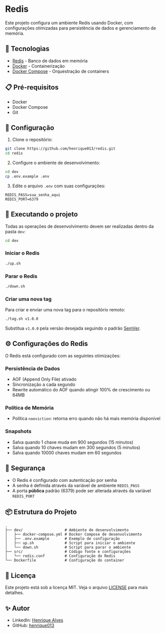 # Redis

Este projeto configura um ambiente Redis usando Docker, com configurações otimizadas para persistência de dados e gerenciamento de memória.

## 🚀 Tecnologias

- [Redis](https://redis.io/) - Banco de dados em memória
- [Docker](https://www.docker.com/) - Containerização
- [Docker Compose](https://docs.docker.com/compose/) - Orquestração de containers

## 📋 Pré-requisitos

- Docker
- Docker Compose
- Git

## 🔧 Configuração

1. Clone o repositório:

```bash
git clone https://github.com/henrique013/redis.git
cd redis
```

2. Configure o ambiente de desenvolvimento:

```bash
cd dev
cp .env.example .env
```

3. Edite o arquivo `.env` com suas configurações:

```env
REDIS_PASS=sua_senha_aqui
REDIS_PORT=6379
```

## 🚀 Executando o projeto

Todas as operações de desenvolvimento devem ser realizadas dentro da pasta `dev`:

```bash
cd dev
```

### Iniciar o Redis

```bash
./up.sh
```

### Parar o Redis

```bash
./down.sh
```

### Criar uma nova tag

Para criar e enviar uma nova tag para o repositório remoto:

```bash
./tag.sh v1.0.0
```

Substitua `v1.0.0` pela versão desejada seguindo o padrão [SemVer](https://semver.org/).

## ⚙️ Configurações do Redis

O Redis está configurado com as seguintes otimizações:

### Persistência de Dados

- AOF (Append Only File) ativado
- Sincronização a cada segundo
- Rewrite automático do AOF quando atingir 100% de crescimento ou 64MB

### Política de Memória

- Política `noeviction`: retorna erro quando não há mais memória disponível

### Snapshots

- Salva quando 1 chave muda em 900 segundos (15 minutos)
- Salva quando 10 chaves mudam em 300 segundos (5 minutos)
- Salva quando 10000 chaves mudam em 60 segundos

## 🔐 Segurança

- O Redis é configurado com autenticação por senha
- A senha é definida através da variável de ambiente `REDIS_PASS`
- A porta **pública** padrão (6379) pode ser alterada através da variável `REDIS_PORT`

## 📦 Estrutura do Projeto

```
.
├── dev/                   # Ambiente de desenvolvimento
│   ├── docker-compose.yml # Docker Compose de desenvolvimento
│   ├── .env.example       # Exemplo de configuração
│   ├── up.sh              # Script para iniciar o ambiente
│   └── down.sh            # Script para parar o ambiente
├── src/                   # Código fonte e configurações
│   └── redis.conf         # Configuração do Redis
└── Dockerfile             # Configuração do container
```

## 📝 Licença

Este projeto está sob a licença MIT. Veja o arquivo [LICENSE](LICENSE) para mais detalhes.

## ✨ Autor

- LinkedIn: [Henrique Alves](https://www.linkedin.com/in/henrique-alves-a44b99135)
- GitHub: [henrique013](https://github.com/henrique013)
